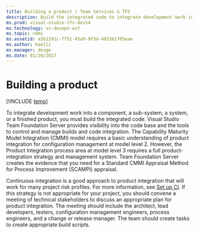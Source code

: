 ```yaml
---
title: Building a product | Team Services & TFS
description: Build the integrated code to integrate development work into a component, a sub-system, a system, or a finished product - Team Foundation Server (TFS)
ms.prod: visual-studio-tfs-dev14
ms.technology: vs-devops-wit
ms.topic: cmmi
ms.assetid: a3b1291c-ff51-45a9-9f3d-485361705eae
ms.author: kaelli
ms.manager: douge
ms.date: 01/20/2017
---
```


# Building a product

[!INCLUDE [temp](../../_shared/dev15-version-header.md)]

To integrate development work into a component, a sub-system, a system, or a finished product, you must build the integrated code. Visual Studio Team Foundation Server provides visibility into the code base and the tools to control and manage builds and code integration. The Capability Maturity Model Integration (CMMI) model requires a basic understanding of product integration for configuration management at model level 2. However, the Product Integration process area at model level 3 requires a full product-integration strategy and management system. Team Foundation Server creates the evidence that you need for a Standard CMMI Appraisal Method for Process Improvement (SCAMPI) appraisal.  
  
 Continuous integration is a good approach to product integration that will work for many project risk profiles. For more information, see [Set up CI](/vsts/build-release/apps/get-started/dot-net). If this strategy is not appropriate for your project, you should convene a meeting of technical stakeholders to discuss an appropriate plan for product integration. The meeting should include the architect, lead developers, testers, configuration management engineers, process engineers, and a change or release manager. The team should create tasks to create appropriate build scripts.
